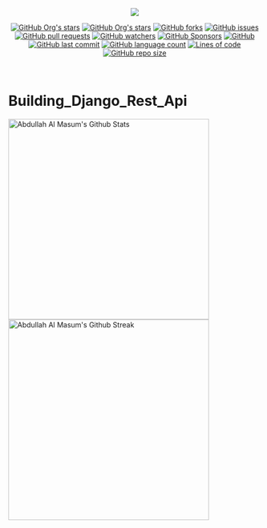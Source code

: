<p align="center">
	<a href="https://hits.seeyoufarm.com"><img src="https://hits.seeyoufarm.com/api/count/incr/badge.svg?url=https%3A%2F%2Fgithub.com%2FMasumBhai%2FBuilding_Rest_Api&count_bg=%232573D2&title_bg=%230E0E10&icon=github.svg&icon_color=%230D7CE6&title=visitors&edge_flat=true"/></a>
</p>
<p align="center">
	<a href="https://github.com/MasumBhai"><img alt="GitHub Org's stars" src="https://img.shields.io/github/stars/MasumBhai/Building_Rest_Api?logoColor=blue&style=social"></a>
	<a href="https://github.com/MasumBhai"><img alt="GitHub Org's stars" src="https://img.shields.io/github/license/MasumBhai/Building_Rest_Api?logo=github&logoColor=blue&style=social"></a>
	<a href="https://github.com/MasumBhai"><img alt="GitHub forks" src="https://img.shields.io/github/forks/MasumBhai/Building_Rest_Api?logoColor=blue&style=social"></a>
	<a href="https://github.com/MasumBhai"><img alt="GitHub issues" src="https://img.shields.io/github/issues/MasumBhai/Building_Rest_Api?logo=github&logoColor=blue&style=social"></a>
	<a href="https://github.com/MasumBhai"><img alt="GitHub pull requests" src="https://img.shields.io/github/issues-pr/MasumBhai/Building_Rest_Api?logo=github&logoColor=blue&style=social"></a>
	<a href="https://github.com/MasumBhai"><img alt="GitHub watchers" src="https://img.shields.io/github/watchers/MasumBhai/Building_Rest_Api?logoColor=blue&style=social"></a>
	<a href="https://github.com/MasumBhai"><img alt="GitHub Sponsors" src="https://img.shields.io/github/sponsors/MasumBhai?logo=github&logoColor=blue&style=social"></a>
	<a href="https://github.com/MasumBhai"><img alt="GitHub" src="https://img.shields.io/github/license/MasumBhai/Building_Rest_Api?logo=git&logoColor=blue&style=social"></a>
	<a href="https://github.com/MasumBhai"><img alt="GitHub last commit" src="https://img.shields.io/github/last-commit/MasumBhai/Building_Rest_Api?logo=github&logoColor=blue&style=social"></a>
	<a href="https://github.com/MasumBhai"><img alt="GitHub language count" src="https://img.shields.io/github/languages/count/MasumBhai/Building_Rest_Api?logo=github&logoColor=blue&style=social"></a>
	<a href="https://github.com/MasumBhai"><img alt="Lines of code" src="https://img.shields.io/tokei/lines/github/MasumBhai/Building_Rest_Api?logo=github&logoColor=blue&style=social"></a>
	<a href="https://github.com/MasumBhai"><img alt="GitHub repo size" src="https://img.shields.io/github/repo-size/MasumBhai/Building_Rest_Api?logo=github&logoColor=blue&style=social"></a>
</p><br>

# Building_Django_Rest_Api

<a href="https://github.com/MasumBhai"><img alt="Abdullah Al Masum's Github Stats" src="https://github-readme-stats.vercel.app/api?username=masumBhai&show_icons=true&count_private=true&theme=great-gatsby" width=400></a>
<a href="https://github.com/MasumBhai"><img alt="Abdullah Al Masum's Github Streak" src="https://github-readme-streak-stats.herokuapp.com?user=MasumBhai&theme=vision-friendly-dark&fire=DD2727&sideNums=CD5CDD" width=400></a>
